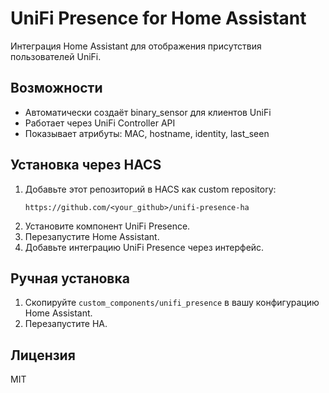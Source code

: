 # UniFi Presence for Home Assistant

Интеграция Home Assistant для отображения присутствия пользователей UniFi.

## Возможности
- Автоматически создаёт binary_sensor для клиентов UniFi
- Работает через UniFi Controller API
- Показывает атрибуты: MAC, hostname, identity, last_seen

## Установка через HACS
1. Добавьте этот репозиторий в HACS как custom repository:
   ```
   https://github.com/<your_github>/unifi-presence-ha
   ```
2. Установите компонент UniFi Presence.
3. Перезапустите Home Assistant.
4. Добавьте интеграцию UniFi Presence через интерфейс.

## Ручная установка
1. Скопируйте `custom_components/unifi_presence` в вашу конфигурацию Home Assistant.
2. Перезапустите HA.

## Лицензия
MIT

